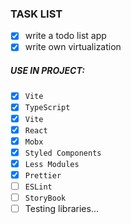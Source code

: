 ### TASK LIST

- [x] write a todo list app
- [x] write own virtualization

##### USE IN PROJECT:

- [x] `Vite`
- [x] `TypeScript`
- [x] `Vite`
- [x] `React`
- [x] `Mobx`
- [x] `Styled Components`
- [x] `Less Modules`
- [x] `Prettier`
- [ ] `ESLint`
- [ ] `StoryBook`
- [ ] Testing libraries...
